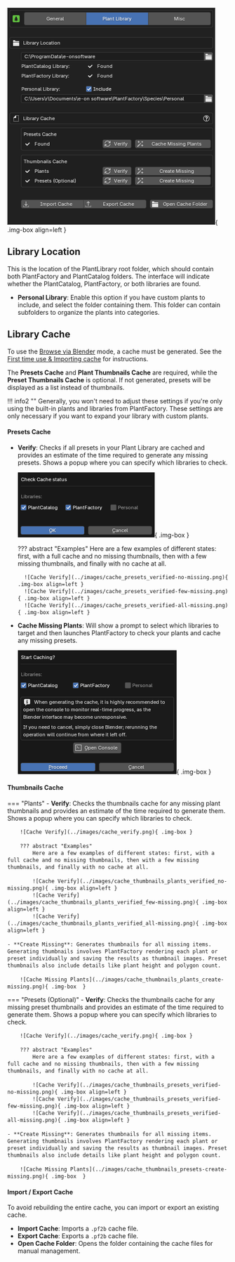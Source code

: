 ![Preferences - Plant Library](../images/preferences_plant-library.png){ .img-box align=left }

## Library Location

This is the location of the PlantLibrary root folder, which should contain both PlantFactory and PlantCatalog folders. The interface will indicate whether the PlantCatalog, PlantFactory, or both libraries are found.

- **Personal Library**: Enable this option if you have custom plants to include, and select the folder containing them. This folder can contain subfolders to organize the plants into categories.

<div style="clear:both"></div>




## Library Cache

To use the [Browse via Blender](../workflow/browse_via_blender.md) mode, a cache must be generated.  See the [First time use & Importing cache](../getting_started.md#first-time-use-importing-cache) for instructions.

The **Presets Cache** and **Plant Thumbnails Cache** are required, while the **Preset Thumbnails Cache** is optional. If not generated, presets will be displayed as a list instead of thumbnails.


!!! info2 ""
    Generally, you won't need to adjust these settings if you're only using the built-in plants and libraries from PlantFactory. These settings are only necessary if you want to expand your library with custom plants.


#### Presets Cache

- **Verify**: Checks if all presets in your Plant Library are cached and provides an estimate of the time required to generate any missing presets. Shows a popup where you can specify which libraries to check.

    ![Cache Verify](../images/cache_verify.png){ .img-box }

    ??? abstract "Examples"
        Here are a few examples of different states: first, with a full cache and no missing thumbnails, then with a few missing thumbnails, and finally with no cache at all.

        ![Cache Verify](../images/cache_presets_verified-no-missing.png){ .img-box align=left }
        ![Cache Verify](../images/cache_presets_verified-few-missing.png){ .img-box align=left }
        ![Cache Verify](../images/cache_presets_verified-all-missing.png){ .img-box align=left }

- **Cache Missing Plants**: Will show a prompt to select which libraries to target and then launches PlantFactory to check your plants and cache any missing presets.

    ![Cache Missing Presets](../images/cache_presets_cache-missing-plants.png){ .img-box  }


#### Thumbnails Cache

=== "Plants"
    - **Verify**: Checks the thumbnails cache for any missing plant thumbnails and provides an estimate of the time required to generate them.  Shows a popup where you can specify which libraries to check.

        ![Cache Verify](../images/cache_verify.png){ .img-box }

        ??? abstract "Examples"
            Here are a few examples of different states: first, with a full cache and no missing thumbnails, then with a few missing thumbnails, and finally with no cache at all.

            ![Cache Verify](../images/cache_thumbnails_plants_verified_no-missing.png){ .img-box align=left }
            ![Cache Verify](../images/cache_thumbnails_plants_verified_few-missing.png){ .img-box align=left }
            ![Cache Verify](../images/cache_thumbnails_plants_verified_all-missing.png){ .img-box align=left }

    - **Create Missing**: Generates thumbnails for all missing items. Generating thumbnails involves PlantFactory rendering each plant or preset individually and saving the results as thumbnail images. Preset thumbnails also include details like plant height and polygon count.

        ![Cache Missing Plants](../images/cache_thumbnails_plants_create-missing.png){ .img-box  }

=== "Presets (Optional)"
    - **Verify**: Checks the thumbnails cache for any missing preset thumbnails and provides an estimate of the time required to generate them.  Shows a popup where you can specify which libraries to check.

        ![Cache Verify](../images/cache_verify.png){ .img-box }

        ??? abstract "Examples"
            Here are a few examples of different states: first, with a full cache and no missing thumbnails, then with a few missing thumbnails, and finally with no cache at all.

            ![Cache Verify](../images/cache_thumbnails_presets_verified-no-missing.png){ .img-box align=left }
            ![Cache Verify](../images/cache_thumbnails_presets_verified-few-missing.png){ .img-box align=left }
            ![Cache Verify](../images/cache_thumbnails_presets_verified-all-missing.png){ .img-box align=left }

    - **Create Missing**: Generates thumbnails for all missing items. Generating thumbnails involves PlantFactory rendering each plant or preset individually and saving the results as thumbnail images. Preset thumbnails also include details like plant height and polygon count.

        ![Cache Missing Plants](../images/cache_thumbnails_presets-create-missing.png){ .img-box  }


#### Import / Export Cache

To avoid rebuilding the entire cache, you can import or export an existing cache.

- **Import Cache**: Imports a `.pf2b` cache file.
- **Export Cache**: Exports a `.pf2b` cache file.
- **Open Cache Folder**: Opens the folder containing the cache files for manual management.



